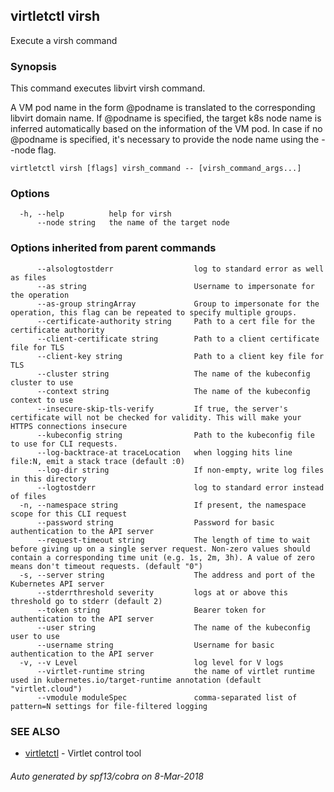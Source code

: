 ## virtletctl virsh

Execute a virsh command

### Synopsis



This command executes libvirt virsh command.

A VM pod name in the form @podname is translated to the
corresponding libvirt domain name. If @podname is specified,
the target k8s node name is inferred automatically based
on the information of the VM pod. In case if no @podname
is specified, it's necessary to provide the node name
using the --node flag.

```
virtletctl virsh [flags] virsh_command -- [virsh_command_args...]
```

### Options

```
  -h, --help          help for virsh
      --node string   the name of the target node
```

### Options inherited from parent commands

```
      --alsologtostderr                  log to standard error as well as files
      --as string                        Username to impersonate for the operation
      --as-group stringArray             Group to impersonate for the operation, this flag can be repeated to specify multiple groups.
      --certificate-authority string     Path to a cert file for the certificate authority
      --client-certificate string        Path to a client certificate file for TLS
      --client-key string                Path to a client key file for TLS
      --cluster string                   The name of the kubeconfig cluster to use
      --context string                   The name of the kubeconfig context to use
      --insecure-skip-tls-verify         If true, the server's certificate will not be checked for validity. This will make your HTTPS connections insecure
      --kubeconfig string                Path to the kubeconfig file to use for CLI requests.
      --log-backtrace-at traceLocation   when logging hits line file:N, emit a stack trace (default :0)
      --log-dir string                   If non-empty, write log files in this directory
      --logtostderr                      log to standard error instead of files
  -n, --namespace string                 If present, the namespace scope for this CLI request
      --password string                  Password for basic authentication to the API server
      --request-timeout string           The length of time to wait before giving up on a single server request. Non-zero values should contain a corresponding time unit (e.g. 1s, 2m, 3h). A value of zero means don't timeout requests. (default "0")
  -s, --server string                    The address and port of the Kubernetes API server
      --stderrthreshold severity         logs at or above this threshold go to stderr (default 2)
      --token string                     Bearer token for authentication to the API server
      --user string                      The name of the kubeconfig user to use
      --username string                  Username for basic authentication to the API server
  -v, --v Level                          log level for V logs
      --virtlet-runtime string           the name of virtlet runtime used in kubernetes.io/target-runtime annotation (default "virtlet.cloud")
      --vmodule moduleSpec               comma-separated list of pattern=N settings for file-filtered logging
```

### SEE ALSO
* [virtletctl](virtletctl.md)	 - Virtlet control tool

###### Auto generated by spf13/cobra on 8-Mar-2018

